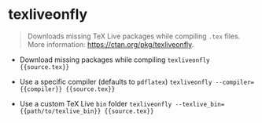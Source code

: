 # texliveonfly
> Downloads missing TeX Live packages while compiling `.tex` files.
> More information: <https://ctan.org/pkg/texliveonfly>.

- Download missing packages while compiling
`texliveonfly {{source.tex}}`

- Use a specific compiler (defaults to `pdflatex`)
`texliveonfly --compiler={{compiler}} {{source.tex}}`

- Use a custom TeX Live `bin` folder
`texliveonfly --texlive_bin={{path/to/texlive_bin}} {{source.tex}}`
